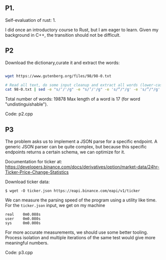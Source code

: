 

## P1.

Self-evaluation of rust: 1.

I did once an introductory course to Rust, but I am eager to learn. Given my
background in C++, the transition should not be difficult.


## P2

Download the dictionary,curate it and extract the words:

```bash

wget https://www.gutenberg.org/files/98/98-0.txt

# Read all text, do some input cleanup and extract all words (lower-case)
cat 98-0.txt | sed -e "s/‘/'/g" -e "s/’/'/g" -e 's/“/"/g' -e 's/”/"/g' | tr -s '[:space:][:punct:][:digit:]"' '\n'| tr '[:upper:]' '[:lower:]' |  sort | uniq > words.txt
```

Total number of words: 19878
Max length of a word is 17 (for word "undistinguishable").

Code: p2.cpp


## P3

The problem asks us to implement a JSON parse for a specific endpoint. A generic JSON parser can be quite complex, but
because this specific endpoints returns a certain schema, we can optimize for it.

Documentation for ticker at: https://developers.binance.com/docs/derivatives/option/market-data/24hr-Ticker-Price-Change-Statistics

Download ticker data:
```
$ wget -O ticker.json https://eapi.binance.com/eapi/v1/ticker
```

We can measure the parsing speed of the program using a utility like time. For the `ticker.json` input, we get on my machine

```
real	0m0.088s
user	0m0.080s
sys	    0m0.000s
```

For more accurate measurements, we should use some better tooling. Process isolation and multiple iterations of the same test
would give more meaningful numbers.

Code: p3.cpp